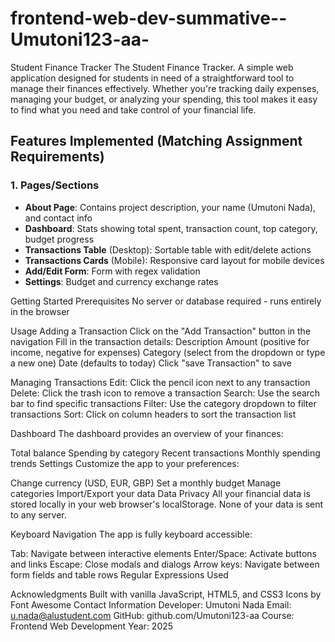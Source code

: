 # frontend-web-dev-summative--Umutoni123-aa-

Student Finance Tracker
The Student Finance Tracker. A simple web application designed for students in need of a straightforward tool to manage their finances effectively. Whether you're tracking daily expenses, managing your budget, or analyzing your spending, this tool makes it easy to find what you need and take control of your financial life.

## Features Implemented (Matching Assignment Requirements)

### 1. **Pages/Sections**

- **About Page**: Contains project description, your name (Umutoni Nada), and contact info
- **Dashboard**: Stats showing total spent, transaction count, top category, budget progress
- **Transactions Table** (Desktop): Sortable table with edit/delete actions
- **Transactions Cards** (Mobile): Responsive card layout for mobile devices
- **Add/Edit Form**: Form with regex validation
- **Settings**: Budget and currency exchange rates

Getting Started
Prerequisites
No server or database required - runs entirely in the browser

Usage
Adding a Transaction
Click on the "Add Transaction" button in the navigation
Fill in the transaction details:
Description
Amount (positive for income, negative for expenses)
Category (select from the dropdown or type a new one)
Date (defaults to today)
Click "save Transaction" to save

Managing Transactions
Edit: Click the pencil icon next to any transaction
Delete: Click the trash icon to remove a transaction
Search: Use the search bar to find specific transactions
Filter: Use the category dropdown to filter transactions
Sort: Click on column headers to sort the transaction list

Dashboard
The dashboard provides an overview of your finances:

Total balance
Spending by category
Recent transactions
Monthly spending trends
Settings
Customize the app to your preferences:

Change currency (USD, EUR, GBP)
Set a monthly budget
Manage categories
Import/Export your data
Data Privacy
All your financial data is stored locally in your web browser's localStorage. None of your data is sent to any server.

Keyboard Navigation
The app is fully keyboard accessible:

Tab: Navigate between interactive elements
Enter/Space: Activate buttons and links
Escape: Close modals and dialogs
Arrow keys: Navigate between form fields and table rows
Regular Expressions Used

Acknowledgments
Built with vanilla JavaScript, HTML5, and CSS3
Icons by Font Awesome
Contact Information
Developer: Umutoni Nada
Email: u.nada@alustudent.com
GitHub: github.com/Umutoni123-aa
Course: Frontend Web Development
Year: 2025
